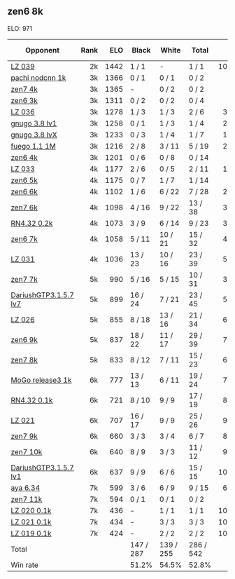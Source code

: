 ## zen6 8k ##

ELO: 971

Opponent | Rank | ELO | Black | White | Total | Win rate
---------|-----:|----:|-------|-------|-------|-------:
[LZ 039](LZ%20039.md) | 2k | 1442 | 1 / 1 | - | 1 / 1 | 100.0%
[pachi nodcnn 1k](pachi%20nodcnn%201k.md) | 3k | 1366 | 0 / 1 | 0 / 1 | 0 / 2 | 0.0%
[zen7 4k](zen7%204k.md) | 3k | 1365 | - | 0 / 2 | 0 / 2 | 0.0%
[zen6 3k](zen6%203k.md) | 3k | 1311 | 0 / 2 | 0 / 2 | 0 / 4 | 0.0%
[LZ 036](LZ%20036.md) | 3k | 1278 | 1 / 3 | 1 / 3 | 2 / 6 | 33.3%
[gnugo 3.8 lv1](gnugo%203.8%20lv1.md) | 3k | 1258 | 0 / 1 | 1 / 3 | 1 / 4 | 25.0%
[gnugo 3.8 lvX](gnugo%203.8%20lvX.md) | 3k | 1233 | 0 / 3 | 1 / 4 | 1 / 7 | 14.3%
[fuego 1.1 1M](fuego%201.1%201M.md) | 3k | 1216 | 2 / 8 | 3 / 11 | 5 / 19 | 26.3%
[zen6 4k](zen6%204k.md) | 3k | 1201 | 0 / 6 | 0 / 8 | 0 / 14 | 0.0%
[LZ 033](LZ%20033.md) | 4k | 1177 | 2 / 6 | 0 / 5 | 2 / 11 | 18.2%
[zen6 5k](zen6%205k.md) | 4k | 1175 | 0 / 7 | 1 / 7 | 1 / 14 | 7.1%
[zen6 6k](zen6%206k.md) | 4k | 1102 | 1 / 6 | 6 / 22 | 7 / 28 | 25.0%
[zen7 6k](zen7%206k.md) | 4k | 1098 | 4 / 16 | 9 / 22 | 13 / 38 | 34.2%
[RN4.32 0.2k](RN4.32%200.2k.md) | 4k | 1073 | 3 / 9 | 6 / 14 | 9 / 23 | 39.1%
[zen6 7k](zen6%207k.md) | 4k | 1058 | 5 / 11 | 10 / 21 | 15 / 32 | 46.9%
[LZ 031](LZ%20031.md) | 4k | 1036 | 13 / 23 | 10 / 16 | 23 / 39 | 59.0%
[zen7 7k](zen7%207k.md) | 5k | 990 | 5 / 16 | 5 / 15 | 10 / 31 | 32.3%
[DariushGTP3.1.5.7 lv7](DariushGTP3.1.5.7%20lv7.md) | 5k | 899 | 16 / 24 | 7 / 21 | 23 / 45 | 51.1%
[LZ 026](LZ%20026.md) | 5k | 855 | 8 / 18 | 13 / 16 | 21 / 34 | 61.8%
[zen6 9k](zen6%209k.md) | 5k | 837 | 18 / 22 | 11 / 17 | 29 / 39 | 74.4%
[zen7 8k](zen7%208k.md) | 5k | 833 | 8 / 12 | 7 / 11 | 15 / 23 | 65.2%
[MoGo release3 1k](MoGo%20release3%201k.md) | 6k | 777 | 13 / 13 | 6 / 11 | 19 / 24 | 79.2%
[RN4.32 0.1k](RN4.32%200.1k.md) | 6k | 721 | 8 / 10 | 9 / 9 | 17 / 19 | 89.5%
[LZ 021](LZ%20021.md) | 6k | 707 | 16 / 17 | 9 / 9 | 25 / 26 | 96.2%
[zen7 9k](zen7%209k.md) | 6k | 660 | 3 / 3 | 3 / 4 | 6 / 7 | 85.7%
[zen7 10k](zen7%2010k.md) | 6k | 640 | 8 / 9 | 3 / 3 | 11 / 12 | 91.7%
[DariushGTP3.1.5.7 lv1](DariushGTP3.1.5.7%20lv1.md) | 6k | 637 | 9 / 9 | 6 / 6 | 15 / 15 | 100.0%
[aya 6.34](aya%206.34.md) | 7k | 599 | 3 / 6 | 6 / 9 | 9 / 15 | 60.0%
[zen7 11k](zen7%2011k.md) | 7k | 594 | 0 / 1 | 0 / 1 | 0 / 2 | 0.0%
[LZ 020 0.1k](LZ%20020%200.1k.md) | 7k | 436 | - | 1 / 1 | 1 / 1 | 100.0%
[LZ 021 0.1k](LZ%20021%200.1k.md) | 7k | 434 | - | 3 / 3 | 3 / 3 | 100.0%
[LZ 019 0.1k](LZ%20019%200.1k.md) | 7k | 424 | - | 2 / 2 | 2 / 2 | 100.0%
Total | | | 147 / 287 | 139 / 255 | 286 / 542 | 
Win rate| | | 51.2% | 54.5% | 52.8% | 
